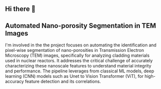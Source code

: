 ## Hi there 👋

<!--
**Deep7285/Deep7285** is a ✨ _special_ ✨ repository because its `README.md` (this file) appears on your GitHub profile.

Here are some ideas to get you started:

- 🔭 I’m currently working on ...
- 🌱 I’m currently learning ...
- 👯 I’m looking to collaborate on ...
- 🤔 I’m looking for help with ...
- 💬 Ask me about ...
- 📫 How to reach me: ...
- 😄 Pronouns: ...
- ⚡ Fun fact: ...
-->
## Automated Nano-porosity Segmentation in TEM Images

I'm involved in the the project focuses on automating the identification and pixel-wise segmentation of nano-porosities in Transmission Electron Microscopy (TEM) images, specifically for  analyzing cladding materials used in nuclear reactors. It addresses the critical challenge of accurately characterizing these nanoscale features to understand material integrity and performance. The pipeline leverages from classical ML models, deep learning (CNN) models such as Unet to Vision Transformer (ViT), for high-accuracy feature detection and its correlations.
